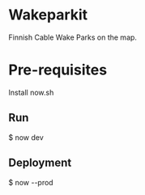 # Wakeparkit

Finnish Cable Wake Parks on the map.

# Pre-requisites

Install now.sh

## Run

$ now dev

## Deployment

$ now --prod
